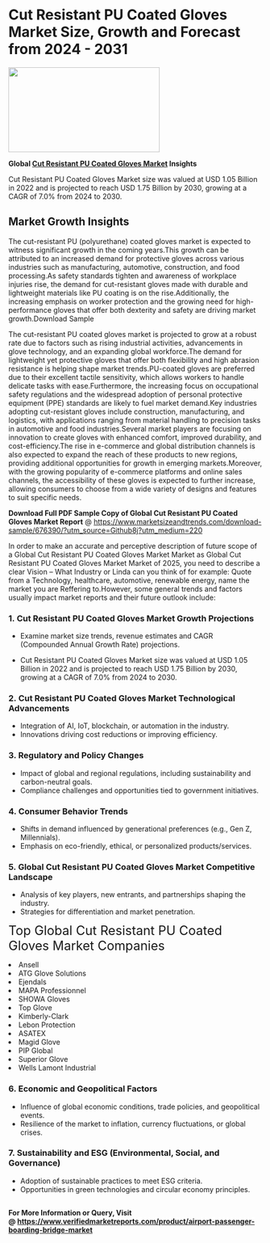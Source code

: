 <H1>Cut Resistant PU Coated Gloves Market Size, Growth and Forecast from 2024 - 2031</H1><img class="aligncenter size-medium wp-image-584254" src="https://thirdeyenews.in/wp-content/uploads/2024/09/Global-Market-Research-300x168.jpeg" alt="" width="300" height="168" /><p><strong>Global&nbsp;<a href="https://www.marketsizeandtrends.com/download-sample/676390/?utm_source=Github8j?utm_medium=220">Cut Resistant PU Coated Gloves Market</a> Insights</strong></p><p>Cut Resistant PU Coated Gloves Market size was valued at USD 1.05 Billion in 2022 and is projected to reach USD 1.75 Billion by 2030, growing at a CAGR of 7.0% from 2024 to 2030.</p><p><h2>Market Growth Insights</h2> The cut-resistant PU (polyurethane) coated gloves market is expected to witness significant growth in the coming years.This growth can be attributed to an increased demand for protective gloves across various industries such as manufacturing, automotive, construction, and food processing.As safety standards tighten and awareness of workplace injuries rise, the demand for cut-resistant gloves made with durable and lightweight materials like PU coating is on the rise.Additionally, the increasing emphasis on worker protection and the growing need for high-performance gloves that offer both dexterity and safety are driving market growth.Download Sample <p>The cut-resistant PU coated gloves market is projected to grow at a robust rate due to factors such as rising industrial activities, advancements in glove technology, and an expanding global workforce.The demand for lightweight yet protective gloves that offer both flexibility and high abrasion resistance is helping shape market trends.PU-coated gloves are preferred due to their excellent tactile sensitivity, which allows workers to handle delicate tasks with ease.Furthermore, the increasing focus on occupational safety regulations and the widespread adoption of personal protective equipment (PPE) standards are likely to fuel market demand.Key industries adopting cut-resistant gloves include construction, manufacturing, and logistics, with applications ranging from material handling to precision tasks in automotive and food industries.Several market players are focusing on innovation to create gloves with enhanced comfort, improved durability, and cost-efficiency.The rise in e-commerce and global distribution channels is also expected to expand the reach of these products to new regions, providing additional opportunities for growth in emerging markets.Moreover, with the growing popularity of e-commerce platforms and online sales channels, the accessibility of these gloves is expected to further increase, allowing consumers to choose from a wide variety of designs and features to suit specific needs.</p><p><span class=""><strong>Download Full PDF Sample Copy of Global Cut Resistant PU Coated Gloves Market Report</strong> @ <a href="https://www.marketsizeandtrends.com/download-sample/676390/?utm_source=Github8j?utm_medium=220" target="_blank">https://www.marketsizeandtrends.com/download-sample/676390/?utm_source=Github8j?utm_medium=220</a></span></p><p>In order to make an accurate and perceptive description of future scope of a Global&nbsp;Cut Resistant PU Coated Gloves Market Market as Global&nbsp;Cut Resistant PU Coated Gloves Market Market of 2025, you need to describe a clear Vision &ndash; What Industry or Linda can you think of for example: Quote from a Technology, healthcare, automotive, renewable energy, name the market you are Reffering to.However, some general trends and factors usually impact market reports and their future outlook include:</p><h3>1.&nbsp;<strong>Cut Resistant PU Coated Gloves Market Growth Projections</strong></h3><ul><li>Examine market size trends, revenue estimates and CAGR (Compounded Annual Growth Rate) projections.</li><li><p>Cut Resistant PU Coated Gloves Market size was valued at USD 1.05 Billion in 2022 and is projected to reach USD 1.75 Billion by 2030, growing at a CAGR of 7.0% from 2024 to 2030.</p></li></ul><h3>2.&nbsp;<strong>Cut Resistant PU Coated Gloves Market Technological Advancements</strong></h3><ul><li>Integration of AI, IoT, blockchain, or automation in the industry.</li><li>Innovations driving cost reductions or improving efficiency.</li></ul><h3>3.&nbsp;<strong>Regulatory and Policy Changes</strong></h3><ul><li>Impact of global and regional regulations, including sustainability and carbon-neutral goals.</li><li>Compliance challenges and opportunities tied to government initiatives.</li></ul><h3>4.&nbsp;<strong>Consumer Behavior Trends</strong></h3><ul><li>Shifts in demand influenced by generational preferences (e.g., Gen Z, Millennials).</li><li>Emphasis on eco-friendly, ethical, or personalized products/services.</li></ul><h3>5.&nbsp;<strong>Global Cut Resistant PU Coated Gloves Market Competitive Landscape</strong></h3><ul><li>Analysis of key players, new entrants, and partnerships shaping the industry.</li><li>Strategies for differentiation and market penetration.</li></ul><p data-pm-slice="1 1 []"><span style="color: inherit; font-family: inherit; font-size: 25px;">Top Global Cut Resistant PU Coated Gloves Market Companies</span></p><div class="" data-test-id=""><p><li>Ansell</li><li> ATG Glove Solutions</li><li> Ejendals</li><li> MAPA Professionnel</li><li> SHOWA Gloves</li><li> Top Glove</li><li> Kimberly-Clark</li><li> Lebon Protection</li><li> ASATEX</li><li> Magid Glove</li><li> PIP Global</li><li> Superior Glove</li><li> Wells Lamont Industrial</li></p></div><h3>6.&nbsp;<strong>Economic and Geopolitical Factors</strong></h3><ul><li>Influence of global economic conditions, trade policies, and geopolitical events.</li><li>Resilience of the market to inflation, currency fluctuations, or global crises.</li></ul><h3>7.&nbsp;<strong>Sustainability and ESG (Environmental, Social, and Governance)</strong></h3><ul><li>Adoption of sustainable practices to meet ESG criteria.</li><li>Opportunities in green technologies and circular economy principles.</li></ul><h2><strong style="font-size: 14px;">For More Information or Query, Visit @&nbsp;</strong><a style="background-color: #ffffff; font-size: 14px;" href="https://www.marketsizeandtrends.com/report/cut-resistant-pu-coated-gloves-market/" target="_blank">https://www.verifiedmarketreports.com/product/airport-passenger-boarding-bridge-market</a></h2>